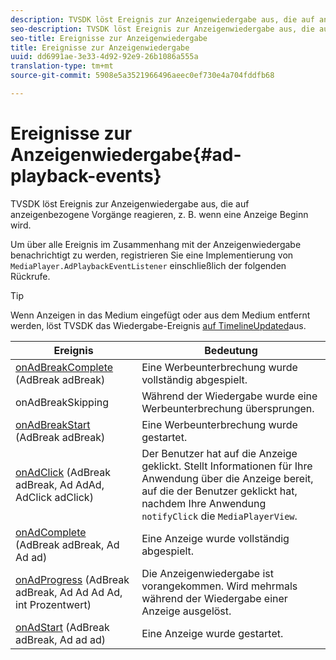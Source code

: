 ```yaml
---
description: TVSDK löst Ereignis zur Anzeigenwiedergabe aus, die auf anzeigenbezogene Vorgänge reagieren, z. B. wenn eine Anzeige Beginn wird.
seo-description: TVSDK löst Ereignis zur Anzeigenwiedergabe aus, die auf anzeigenbezogene Vorgänge reagieren, z. B. wenn eine Anzeige Beginn wird.
seo-title: Ereignisse zur Anzeigenwiedergabe
title: Ereignisse zur Anzeigenwiedergabe
uuid: dd6991ae-3e33-4d92-92e9-26b1086a555a
translation-type: tm+mt
source-git-commit: 5908e5a3521966496aeec0ef730e4a704fddfb68

---
```



# Ereignisse zur Anzeigenwiedergabe{#ad-playback-events}

TVSDK löst Ereignis zur Anzeigenwiedergabe aus, die auf anzeigenbezogene Vorgänge reagieren, z. B. wenn eine Anzeige Beginn wird.

Um über alle Ereignis im Zusammenhang mit der Anzeigenwiedergabe benachrichtigt zu werden, registrieren Sie eine Implementierung von `MediaPlayer.AdPlaybackEventListener` einschließlich der folgenden Rückrufe.

>[!TIP]
>
>Wenn Anzeigen in das Medium eingefügt oder aus dem Medium entfernt werden, löst TVSDK das Wiedergabe-Ereignis [auf TimelineUpdated](https://help.adobe.com/en_US/primetime/api/psdk/javadoc_1.4/com/adobe/mediacore/MediaPlayer.PlaybackEventListener.html#onTimelineUpdated())aus.

| Ereignis | Bedeutung |
|---|---|
| [onAdBreakComplete](https://help.adobe.com/en_US/primetime/api/psdk/javadoc_1.4/com/adobe/mediacore/MediaPlayer.AdPlaybackEventListener.html#onAdBreakComplete(com.adobe.mediacore.timeline.advertising.AdBreak)) (AdBreak adBreak) | Eine Werbeunterbrechung wurde vollständig abgespielt. |
| onAdBreakSkipping | Während der Wiedergabe wurde eine Werbeunterbrechung übersprungen. |
| [onAdBreakStart](https://help.adobe.com/en_US/primetime/api/psdk/javadoc_1.4/com/adobe/mediacore/MediaPlayer.AdPlaybackEventListener.html#onAdBreakStart(com.adobe.mediacore.timeline.advertising.AdBreak)) (AdBreak adBreak) | Eine Werbeunterbrechung wurde gestartet. |
| [onAdClick](https://help.adobe.com/en_US/primetime/api/psdk/javadoc_1.4/com/adobe/mediacore/MediaPlayer.AdPlaybackEventListener.html#onAdClick(com.adobe.mediacore.timeline.advertising.AdBreak,%20com.adobe.mediacore.timeline.advertising.Ad,%20com.adobe.mediacore.timeline.advertising.AdClick)) (AdBreak adBreak, Ad AdAd, AdClick adClick) | Der Benutzer hat auf die Anzeige geklickt. Stellt Informationen für Ihre Anwendung über die Anzeige bereit, auf die der Benutzer geklickt hat, nachdem Ihre Anwendung `notifyClick` die `MediaPlayerView`. |
| [onAdComplete](https://help.adobe.com/en_US/primetime/api/psdk/javadoc_1.4/com/adobe/mediacore/MediaPlayer.AdPlaybackEventListener.html#onAdComplete(com.adobe.mediacore.timeline.advertising.AdBreak)) (AdBreak adBreak, Ad Ad ad) | Eine Anzeige wurde vollständig abgespielt. |
| [onAdProgress](https://help.adobe.com/en_US/primetime/api/psdk/javadoc_1.4/com/adobe/mediacore/MediaPlayer.AdPlaybackEventListener.html#onAdProgress(com.adobe.mediacore.timeline.advertising.AdBreak,com.adobe.mediacore.timeline.advertising.Ad,%20int)) (AdBreak adBreak, Ad Ad Ad Ad, int Prozentwert) | Die Anzeigenwiedergabe ist vorangekommen. Wird mehrmals während der Wiedergabe einer Anzeige ausgelöst. |
| [onAdStart](https://help.adobe.com/en_US/primetime/api/psdk/javadoc_1.4/com/adobe/mediacore/MediaPlayer.AdPlaybackEventListener.html#onAdStart(com.adobe.mediacore.timeline.advertising.AdBreak,%20com.adobe.mediacore.timeline.advertising.Ad)) (AdBreak adBreak, Ad ad ad) | Eine Anzeige wurde gestartet. |